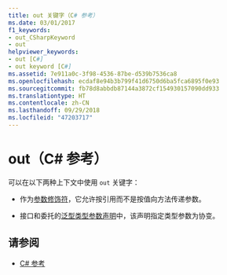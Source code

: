 ```yaml
---
title: out 关键字（C# 参考）
ms.date: 03/01/2017
f1_keywords:
- out_CSharpKeyword
- out
helpviewer_keywords:
- out [C#]
- out keyword [C#]
ms.assetid: 7e911a0c-3f98-4536-87be-d539b7536ca8
ms.openlocfilehash: ecdaf8e94b3b799f41d6750d6ba5fca6895f0e93
ms.sourcegitcommit: fb78d8abbdb87144a3872cf154930157090dd933
ms.translationtype: HT
ms.contentlocale: zh-CN
ms.lasthandoff: 09/29/2018
ms.locfileid: "47203717"
---
```

# <a name="out-c-reference"></a>out（C# 参考）

可以在以下两种上下文中使用 `out` 关键字：

- 作为[参数修饰符](out-parameter-modifier.md)，它允许按引用而不是按值向方法传递参数。

- 接口和委托的[泛型类型参数声明](out-generic-modifier.md)中，该声明指定类型参数为协变。

## <a name="see-also"></a>请参阅

- [C# 参考](../index.md)
